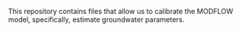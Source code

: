This repository contains files that allow us to calibrate the MODFLOW model, specifically, estimate groundwater parameters.
